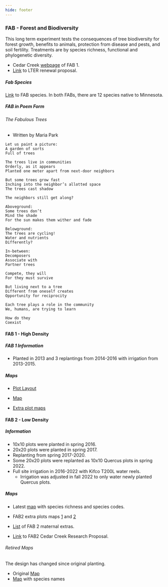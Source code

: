 ```yaml
---
hide: footer
---
```


### FAB - Forest and Biodiversity

This long term experiment tests the consequences of tree biodiversity for forest growth, benefits to animals, protection from disease and pests, and soil fertility. Treatments are by species richness, functional and phylogenetic diversity.

-   Cedar Creek [webpage](https://www.cedarcreek.umn.edu/research/experiments/e271) of FAB 1.  
-   [Link](https://drive.google.com/file/d/10ao9EPqfDH4tNasWDOflgD_vNjhX4qWG/view?usp=sharing) to LTER renewal proposal.

##### Fab Species
[Link](https://docs.google.com/document/d/1uIXhO_N1Ch-vA2jwz8sIvGzy2fEJZsgj/edit?usp=sharing&ouid=117278050553426340443&rtpof=true&sd=true) to FAB species. In both FABs, there are 12 species native to Minnesota.

##### FAB in Poem Form

###### The Fabulous Trees

-   Written by Maria Park

<!-- -->

    Let us paint a picture:
    A garden of sorts
    Full of trees

    The trees live in communities
    Orderly, as it appears
    Planted one meter apart from next-door neighbors

    But some trees grow fast
    Inching into the neighbor’s allotted space
    The trees cast shadow

    The neighbors still get along?

    Aboveground:
    Some trees don’t
    Mind the shade
    For the sun makes them wither and fade

    Belowground:
    The trees are cycling!
    Water and nutrients
    Differently?

    In-between:
    Decomposers
    Associate with
    Partner trees

    Compete, they will
    For they must survive

    But living next to a tree
    Different from oneself creates
    Opportunity for reciprocity

    Each tree plays a role in the community
    We, humans, are trying to learn

    How do they
    Coexist

#### FAB 1 - High Density
##### FAB 1 Information
- Planted in 2013 and 3 replantings from 2014-2016 with irrigation from 2013-2015.

##### Maps
-   [Plot Layout](https://docs.google.com/spreadsheets/d/1VIs6ZAfZzzmTPHz2xQ8-L-tdguxjdt7M/edit?usp=sharing&ouid=117278050553426340443&rtpof=true&sd=true)

-   [Map](https://drive.google.com/file/d/1lwET9O_mKjS2TuVV4UbKdc_4qoujiSEs/view?usp=sharing)

-   [Extra plot maps](https://drive.google.com/file/d/1qbQ9mznZh2vCK3a2ni6HP2kSh_R-EorU/view?usp=sharing)

#### FAB 2 - Low Density
##### Information
- 10x10 plots were planted in spring 2016.
- 20x20 plots were planted in spring 2017.
- Replanting from spring 2017-2020.
- Some 20x20 plots were replanted as 10x10 Quercus plots in spring 2022.
- Full site irrigation in 2016-2022 with Kifco T200L water reels.
    - Irrigation was adjusted in fall 2022 to only water newly planted Quercus plots.

##### Maps
-   Latest [map](https://drive.google.com/file/d/1-w6dYAttFHrHdQkZMrYzN-eRQL7DNOqp/view?usp=sharing) with species richness and species codes.

-   FAB2 extra plots maps [1](https://drive.google.com/file/d/1t5n4MzeFt0zVGcrKCc2LEQ6iqAK1grtj/view?usp=sharing) and [2](https://drive.google.com/file/d/1-4J6fnoq15Zf2X2iRFlYa6bDMfW_lIw5/view?usp=sharing)

-   [List](https://docs.google.com/spreadsheets/d/1jzuTqeNJpCjljMNGv_r9ICqQubZSwKE-/edit?usp=sharing&ouid=117278050553426340443&rtpof=true&sd=true) of FAB 2 maternal extras.

-   [Link](https://drive.google.com/file/d/1SnALIYrNLDOmWsSK1GH1tPxHo52Exm-A/view?usp=sharing) to FAB2 Cedar Creek Research Proposal.

###### Retired Maps

The design has changed since original planting.

-   Original [Map](https://drive.google.com/file/d/1PFnVOhE-07KCANTF9PNeIFqpEo7836Ae/view?usp=sharing)  
-   [Map](https://drive.google.com/file/d/15kzZxXVo0sBTuqEuCjorWAxEhyUF41Mw/view?usp=sharing) with species names
